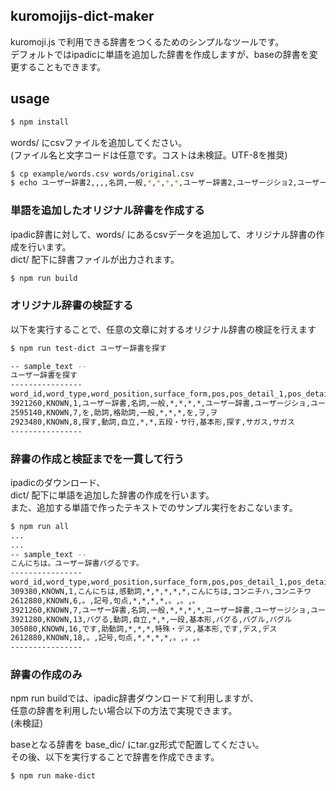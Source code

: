 kuromojijs-dict-maker
---

kuromoji.js で利用できる辞書をつくるためのシンプルなツールです。  
デフォルトではipadicに単語を追加した辞書を作成しますが、baseの辞書を変更することもできます。  

## usage

```bash
$ npm install
```

words/ にcsvファイルを追加してください。  
(ファイル名と文字コードは任意です。コストは未検証。UTF-8を推奨)  

```bash
$ cp example/words.csv words/original.csv
$ echo ユーザー辞書2,,,,名詞,一般,*,*,*,*,ユーザー辞書2,ユーザージショ2,ユーザージショ2,オリジナル単語 >> words/original.csv
```

### 単語を追加したオリジナル辞書を作成する

ipadic辞書に対して、words/ にあるcsvデータを追加して、オリジナル辞書の作成を行います。  
dict/ 配下に辞書ファイルが出力されます。  

```bash
$ npm run build
```

### オリジナル辞書の検証する

以下を実行することで、任意の文章に対するオリジナル辞書の検証を行えます

```bash
$ npm run test-dict ユーザー辞書を探す

-- sample_text --
ユーザー辞書を探す
----------------
word_id,word_type,word_position,surface_form,pos,pos_detail_1,pos_detail_2,pos_detail_3,conjugated_type,conjugated_form,basic_form,reading,pronunciation
3921260,KNOWN,1,ユーザー辞書,名詞,一般,*,*,*,*,ユーザー辞書,ユーザージショ,ユーザージショ
2595140,KNOWN,7,を,助詞,格助詞,一般,*,*,*,を,ヲ,ヲ
2923480,KNOWN,8,探す,動詞,自立,*,*,五段・サ行,基本形,探す,サガス,サガス
----------------
```

### 辞書の作成と検証までを一貫して行う

ipadicのダウンロード、  
dict/ 配下に単語を追加した辞書の作成を行います。  
また、追加する単語で作ったテキストでのサンプル実行をおこないます。  

```bash
$ npm run all
...
...
-- sample_text --
こんにちは。ユーザー辞書バグるです。
----------------
word_id,word_type,word_position,surface_form,pos,pos_detail_1,pos_detail_2,pos_detail_3,conjugated_type,conjugated_form,basic_form,reading,pronunciation
309380,KNOWN,1,こんにちは,感動詞,*,*,*,*,*,こんにちは,コンニチハ,コンニチワ
2612880,KNOWN,6,。,記号,句点,*,*,*,*,。,。,。
3921260,KNOWN,7,ユーザー辞書,名詞,一般,*,*,*,*,ユーザー辞書,ユーザージショ,ユーザージショ
3921280,KNOWN,13,バグる,動詞,自立,*,*,一段,基本形,バグる,バグル,バグル
305080,KNOWN,16,です,助動詞,*,*,*,特殊・デス,基本形,です,デス,デス
2612880,KNOWN,18,。,記号,句点,*,*,*,*,。,。,。
----------------
````

### 辞書の作成のみ

npm run buildでは、ipadic辞書ダウンロードて利用しますが、  
任意の辞書を利用したい場合以下の方法で実現できます。  
(未検証)  

baseとなる辞書を base_dic/ にtar.gz形式で配置してください。  
その後、以下を実行することで辞書を作成できます。

```bash
$ npm run make-dict
```

